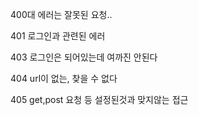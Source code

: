 400대 에러는 잘못된 요청..

401 로그인과 관련된 에러

403 로그인은 되어있는데 여까진 안된다

404 url이 없는, 찾을 수 없다

405 get,post 요청 등 설정된것과 맞지않는 접근

